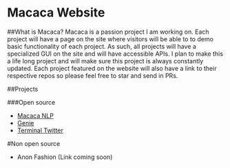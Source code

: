 # Macaca Website

##What is Macaca?
Macaca is a passion project I am working on. Each project will have a page on the site where visitors will be able to to demo basic functionality of each project.
As such, all projects will have a specialized GUI on the site and will have accessible APIs.
I plan to make this a life long project and will make sure this project is always constantly updated. Each project featured on the website will also have a link to their respective repos so please feel free to star and send in PRs.

##Projects

###Open source
<ul>
    <li><a href = "https://github.com/mr-m0nkey/Macaca-NLP">Macaca NLP</a></li>
    <li><a href = "https://github.com/mr-m0nkey/Macaca-NLP">Genie</a></li>
    <li><a href = "https://github.com/mr-m0nkey/Macaca-NLP">Terminal Twitter</a></li>
</ul>

#Non open source
<ul>
    <li>Anon Fashion (Link coming soon)</li>
</ul>







